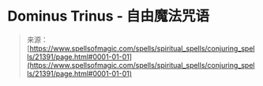 <!--yml

category: 未分类

date: 2024-06-12 19:04:50

-->

# Dominus Trinus - 自由魔法咒语

> 来源：[https://www.spellsofmagic.com/spells/spiritual_spells/conjuring_spells/21391/page.html#0001-01-01](https://www.spellsofmagic.com/spells/spiritual_spells/conjuring_spells/21391/page.html#0001-01-01)
